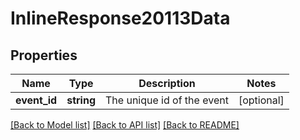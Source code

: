 # InlineResponse20113Data

## Properties
Name | Type | Description | Notes
------------ | ------------- | ------------- | -------------
**event_id** | **string** | The unique id of the event | [optional] 

[[Back to Model list]](../../README.md#documentation-for-models) [[Back to API list]](../../README.md#documentation-for-api-endpoints) [[Back to README]](../../README.md)

